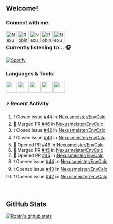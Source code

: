 
<!-- Allgemeine Notizen
	Die Icons sind unter diesen beiden Links zu finden:
	GitHub Repo: https://github.com/simple-icons/simple-icons
		> raw.githubusercontent ist erreichbar über Kontextmenü auf Bild und "Bild in neuem Tab öffnen"
	Simple Icons: https://cdn.jsdelivr.net/npm/simple-icons@3/icons/
 -->


## Welcome!

### Connect with me:
[<img align="left" alt="Nexusmeister | Twitter" width="35px" src="https://cdn.jsdelivr.net/npm/simple-icons@v3/icons/twitter.svg" />][twitter]
[<img align="left" alt="Robin Kaltenbach | Xing" width="35px" src="https://cdn.jsdelivr.net/npm/simple-icons@3.13.0/icons/xing.svg" />][xing]
[<img align="left" alt="Nexusmeister | Twitch" width="35px" src="https://simpleicons.org/icons/twitch.svg" />][twitch]
[<img align="left" alt="Robin Kaltenbach | Stack Overflow" width="35px" src="https://cdn.jsdelivr.net/npm/simple-icons@3.13.0/icons/stackoverflow.svg" />][stackOverflow]
[<img align="left" alt="Nexusmeister | Steam" width="35px" src="https://cdn.jsdelivr.net/npm/simple-icons@3.13.0/icons/steam.svg" />][steam]

<br />

### Currently listening to... 🎧

[![Spotify](https://spotify-now-playing.nexusmeister.vercel.app/api/spotify)](https://open.spotify.com/user/xkaltix?si=h_gYbj2sTlamJW9soY9fnQ)

### Languages & Tools:

<img width="35px" align="left" src="https://raw.githubusercontent.com/simple-icons/simple-icons/develop/icons/dot-net.svg" />
<img width="35px" align="left" src="https://raw.githubusercontent.com/simple-icons/simple-icons/develop/icons/csharp.svg" />
<img width="35px" align="left" src="https://raw.githubusercontent.com/simple-icons/simple-icons/develop/icons/visualstudio.svg" />
<img width="35px" align="left" src="https://raw.githubusercontent.com/simple-icons/simple-icons/develop/icons/microsoftsqlserver.svg" />
<img width="35px" align="left" src="https://github.com/simple-icons/simple-icons/blob/develop/icons/xamarin.svg" />

<br/>
<br/>

### :zap: Recent Activity
<!--START_SECTION:activity-->
1. ❗️ Closed issue [#44](https://github.com/Nexusmeister/EnvCalc/issues/44) in [Nexusmeister/EnvCalc](https://github.com/Nexusmeister/EnvCalc)
2. 🎉 Merged PR [#46](https://github.com/Nexusmeister/EnvCalc/pull/46) in [Nexusmeister/EnvCalc](https://github.com/Nexusmeister/EnvCalc)
3. ❗️ Closed issue [#42](https://github.com/Nexusmeister/EnvCalc/issues/42) in [Nexusmeister/EnvCalc](https://github.com/Nexusmeister/EnvCalc)
4. ❗️ Closed issue [#43](https://github.com/Nexusmeister/EnvCalc/issues/43) in [Nexusmeister/EnvCalc](https://github.com/Nexusmeister/EnvCalc)
5. 💪 Opened PR [#46](https://github.com/Nexusmeister/EnvCalc/pull/46) in [Nexusmeister/EnvCalc](https://github.com/Nexusmeister/EnvCalc)
6. 🎉 Merged PR [#45](https://github.com/Nexusmeister/EnvCalc/pull/45) in [Nexusmeister/EnvCalc](https://github.com/Nexusmeister/EnvCalc)
7. 💪 Opened PR [#45](https://github.com/Nexusmeister/EnvCalc/pull/45) in [Nexusmeister/EnvCalc](https://github.com/Nexusmeister/EnvCalc)
8. ❗️ Opened issue [#44](https://github.com/Nexusmeister/EnvCalc/issues/44) in [Nexusmeister/EnvCalc](https://github.com/Nexusmeister/EnvCalc)
9. ❗️ Opened issue [#43](https://github.com/Nexusmeister/EnvCalc/issues/43) in [Nexusmeister/EnvCalc](https://github.com/Nexusmeister/EnvCalc)
10. ❗️ Opened issue [#42](https://github.com/Nexusmeister/EnvCalc/issues/42) in [Nexusmeister/EnvCalc](https://github.com/Nexusmeister/EnvCalc)
<!--END_SECTION:activity-->
 
 <br/>

## GitHub Stats
[![Robin's github stats](https://github-readme-stats.vercel.app/api?username=nexusmeister&count_private=true&show_icons=true&theme=dark)](https://github.com/anuraghazra/github-readme-stats)

[twitter]: https://twitter.com/nexxusmeister
[xing]: https://www.xing.com/profile/Robin_Kaltenbach3
[twitch]: https://www.twitch.tv/nexusmeister
[stackOverflow]: https://stackoverflow.com/users/10840553/robin-kaltenbach
[steam]: https://steamcommunity.com/id/nexusmeister
